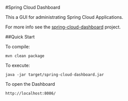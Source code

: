 #Spring Cloud Dashboard

This a GUI for administrating Spring Cloud Applications.

For more info see the [spring-cloud-dashboard](https://github.com/VanRoy/spring-cloud-dashboard) project.

##Quick Start
 
To compile:
 
```ShellSession
mvn clean package
```
 
To execute:
 
```ShellSession
java -jar target/spring-cloud-dashboard.jar
```
 
To open the Dashboard 
 
```
http://localhost:8086/
```
 